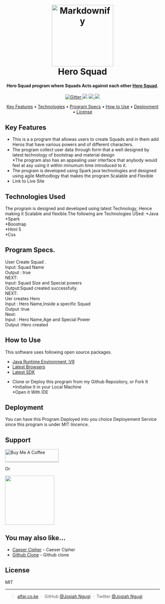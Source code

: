 <h1 align="center">
  <br>
  <a href="http://www.amitmerchant.com/electron-markdownify"><img src="https://raw.githubusercontent.com/amitmerchant1990/electron-markdownify/master/app/img/markdownify.png" alt="Markdownify" width="200"></a>
  <br>
  Hero Squad
  <br>
</h1>

<h4 align="center">Hero Squad  program where Squads Acts against each other <a href="#" target="_blank">Hero Squad</a>.</h4>

<p align="center">
  <a href="https://badge.fury.io/js/electron-markdownify">
    <img src="https://badge.fury.io/js/electron-markdownify.svg"
         alt="Gitter">
  </a>
  <a href="https://gitter.im/amitmerchant1990/electron-markdownify"><img src="https://badges.gitter.im/amitmerchant1990/electron-markdownify.svg"></a>
  <a href="https://saythanks.io/to/amitmerchant1990">
      <img src="https://img.shields.io/badge/SayThanks.io-%E2%98%BC-1EAEDB.svg">
  </a>
  <a href="https://www.paypal.me/AmitMerchant">
    <img src="https://img.shields.io/badge/$-donate-ff69b4.svg?maxAge=2592000&amp;style=flat">
  </a>
</p>

<p align="center">
  <a href="#key-features">Key Features</a> •
  <a href="#Technologies Used">Technologies</a> •
  <a href="#Program Specs.">Program Specs</a> •
  <a href="#How to Use">How to Use</a> •
  <a href="#Deployment">Deployment</a> •
  <a href="#license">License</a>
</p>



## Key Features

* This is a a program that allowas users to create Squads and in them add Heros that have various powers and of different characters.<br>
* The program collect user data through form that a well designed by latest technology of bootstrap and material design<br>
*The program also has an appealing user interface that anybody would feel at asy using it within minumum time introduced to it.<br>
* The program is developed using Spark java technologies and designed using agile Methodlogy that makes the program Scalable and Flexible<br>
* Link to Live Site

## Technologies Used

The program is designed and developed using latest Technology, Hence making it Scalable and flexible.The following are Technologies USed:
*Java<br>
*Spark<br>
*Boostrap<br>
*Html 5<br>
*Css


## Program Specs.

 User Create Squad .<br>
    Input: Squad Name<br>
    Output : true<br>
    NEXT:<br>
    Input: Squad Size and Special powers<br>
    Output:Squad created successfully.<br>
    NEXT: <br>
    Uer creates Hero<br>
    Input : Hero Name,Inside a specific Squad<br>
    Output :true<br>
    Next:<br>
    Input : Hero Name,Age and Special Power<br>
    Output :Hero created<br>

## How to Use

This software uses following open source packages.

- [Java Runtime Environment :V9](#)
- [Latest Browsers](#)
- [Latest SDK](https://github.com/chjj/marked)<br>
* Clone or Deploy this program from my Github Repository, or Fork It<br>
*Initialise It in your Local Machine<br>
*Open it With IDE

## Deployment

You can have this Program Deployed into you choice Deployement Service since this program is under MIT lincence.

## Support

<a href="https://www.buymeacoffee.com/5Zn8Xh3l9" target="_blank"><img src="https://www.buymeacoffee.com/assets/img/custom_images/purple_img.png" alt="Buy Me A Coffee" style="height: 41px !important;width: 174px !important;box-shadow: 0px 3px 2px 0px rgba(190, 190, 190, 0.5) !important;-webkit-box-shadow: 0px 3px 2px 0px rgba(190, 190, 190, 0.5) !important;" ></a>

<p>Or</p> 

<a href="https://www.patreon.com/amitmerchant">
	<img src="https://c5.patreon.com/external/logo/become_a_patron_button@2x.png" width="160">
</a>

## You may also like...

- [Caeser Cipher](#) - Caeser Cipher
- [Github Clone](https://github.com/amitmerchant1990/correo) - Github clone
## License

MIT

---

> [alfar.co.ke](#) &nbsp;&middot;&nbsp;
> GitHub [@Josiah Ngugi](https://github.com/Josiahngugi/Hero-Squad.git) &nbsp;&middot;&nbsp;
> Twitter [@Josiah Ngugi](#)
